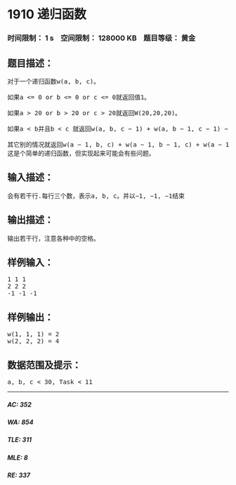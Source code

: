 # 1910 递归函数   
### 时间限制： 1 s&nbsp;&nbsp;&nbsp;&nbsp;空间限制： 128000 KB&nbsp;&nbsp;&nbsp;&nbsp;题目等级： 黄金  
## 题目描述：  

<pre>
对于一个递归函数w(a, b, c)。
  
如果a <= 0 or b <= 0 or c <= 0就返回值1。
  
如果a > 20 or b > 20 or c > 20就返回W(20,20,20)。
  
如果a < b并且b < c 就返回w(a, b, c − 1) + w(a, b − 1, c − 1) − w(a, b − 1, c)，
  
其它别的情况就返回w(a − 1, b, c) + w(a − 1, b − 1, c) + w(a − 1, b, c − 1) − w(a −1, b - 1, c - 1)
这是个简单的递归函数，但实现起来可能会有些问题。
</pre>
  
  
## 输入描述：  

<pre>
会有若干行.每行三个数，表示a, b, c。并以−1, −1, −1结束
</pre>
  
  
## 输出描述：  

<pre>
输出若干行，注意各种中的空格。
</pre>
  
  
## 样例输入：  

<pre>
1 1 1  
2 2 2  
-1 -1 -1
</pre>
  
  
## 样例输出：  

<pre>
w(1, 1, 1) = 2  
w(2, 2, 2) = 4
</pre>
  
  
## 数据范围及提示：  

<pre>
a, b, c < 30, Task < 11
</pre>
  
  
***  

##### AC: 352  
##### WA: 854  
##### TLE: 311  
##### MLE: 8  
##### RE: 337  
